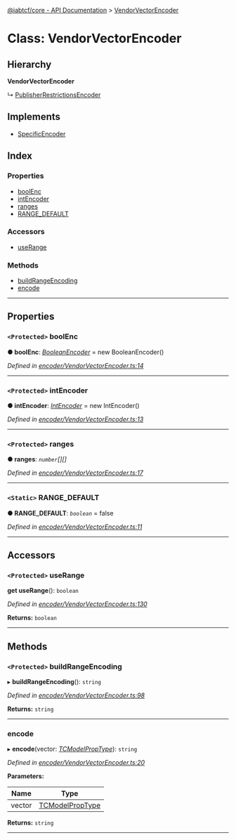 [@iabtcf/core - API Documentation](../README.md) > [VendorVectorEncoder](../classes/vendorvectorencoder.md)

# Class: VendorVectorEncoder

## Hierarchy

**VendorVectorEncoder**

↳  [PublisherRestrictionsEncoder](publisherrestrictionsencoder.md)

## Implements

* [SpecificEncoder](../interfaces/specificencoder.md)

## Index

### Properties

* [boolEnc](vendorvectorencoder.md#boolenc)
* [intEncoder](vendorvectorencoder.md#intencoder)
* [ranges](vendorvectorencoder.md#ranges)
* [RANGE_DEFAULT](vendorvectorencoder.md#range_default)

### Accessors

* [useRange](vendorvectorencoder.md#userange)

### Methods

* [buildRangeEncoding](vendorvectorencoder.md#buildrangeencoding)
* [encode](vendorvectorencoder.md#encode)

---

## Properties

<a id="boolenc"></a>

### `<Protected>` boolEnc

**● boolEnc**: *[BooleanEncoder](booleanencoder.md)* =  new BooleanEncoder()

*Defined in [encoder/VendorVectorEncoder.ts:14](https://github.com/chrispaterson/iabtcf-es/blob/5f390d3/modules/core/src/encoder/VendorVectorEncoder.ts#L14)*

___
<a id="intencoder"></a>

### `<Protected>` intEncoder

**● intEncoder**: *[IntEncoder](intencoder.md)* =  new IntEncoder()

*Defined in [encoder/VendorVectorEncoder.ts:13](https://github.com/chrispaterson/iabtcf-es/blob/5f390d3/modules/core/src/encoder/VendorVectorEncoder.ts#L13)*

___
<a id="ranges"></a>

### `<Protected>` ranges

**● ranges**: *`number`[][]*

*Defined in [encoder/VendorVectorEncoder.ts:17](https://github.com/chrispaterson/iabtcf-es/blob/5f390d3/modules/core/src/encoder/VendorVectorEncoder.ts#L17)*

___
<a id="range_default"></a>

### `<Static>` RANGE_DEFAULT

**● RANGE_DEFAULT**: *`boolean`* = false

*Defined in [encoder/VendorVectorEncoder.ts:11](https://github.com/chrispaterson/iabtcf-es/blob/5f390d3/modules/core/src/encoder/VendorVectorEncoder.ts#L11)*

___

## Accessors

<a id="userange"></a>

### `<Protected>` useRange

**get useRange**(): `boolean`

*Defined in [encoder/VendorVectorEncoder.ts:130](https://github.com/chrispaterson/iabtcf-es/blob/5f390d3/modules/core/src/encoder/VendorVectorEncoder.ts#L130)*

**Returns:** `boolean`

___

## Methods

<a id="buildrangeencoding"></a>

### `<Protected>` buildRangeEncoding

▸ **buildRangeEncoding**(): `string`

*Defined in [encoder/VendorVectorEncoder.ts:98](https://github.com/chrispaterson/iabtcf-es/blob/5f390d3/modules/core/src/encoder/VendorVectorEncoder.ts#L98)*

**Returns:** `string`

___
<a id="encode"></a>

###  encode

▸ **encode**(vector: *[TCModelPropType](../#tcmodelproptype)*): `string`

*Defined in [encoder/VendorVectorEncoder.ts:20](https://github.com/chrispaterson/iabtcf-es/blob/5f390d3/modules/core/src/encoder/VendorVectorEncoder.ts#L20)*

**Parameters:**

| Name | Type |
| ------ | ------ |
| vector | [TCModelPropType](../#tcmodelproptype) |

**Returns:** `string`

___

